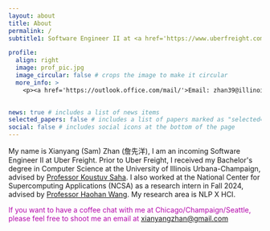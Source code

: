 ```yaml
---
layout: about
title: About
permalink: /
subtitle1: Software Engineer II at <a href='https://www.uberfreight.com/'>Uber Freight</a>

profile:
  align: right
  image: prof_pic.jpg
  image_circular: false # crops the image to make it circular
  more_info: >
    <p><a href='https://outlook.office.com/mail/'>Email: zhan39@illinois.edu</a></p>
 

news: true # includes a list of news items
selected_papers: false # includes a list of papers marked as "selected={true}"
social: false # includes social icons at the bottom of the page
---
```



My name is Xianyang (Sam) Zhan (詹先洋), I am an incoming Software Engineer II at Uber Freight. Prior to Uber Freight, I received my Bachelor's degree in Computer Science at the University of Illinois Urbana-Champaign, advised by [Professor Koustuv Saha](https://koustuv.com/). I also worked at the National Center for Supercomputing Applications (NCSA) as a research intern in Fall 2024, advised by [Professor Haohan Wang](https://haohanwang.github.io/index.html). My research area is NLP X HCI.

<span style="color: #b509ac;">If you want to have a coffee chat with me at Chicago/Champaign/Seattle, please feel free to shoot me an email at xianyangzhan@gmail.com</span>